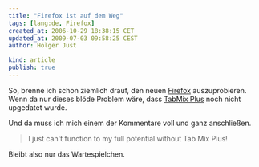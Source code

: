 ```yaml
---
title: "Firefox ist auf dem Weg"
tags: [lang:de, Firefox]
created_at: 2006-10-29 18:38:15 CET
updated_at: 2009-07-03 09:58:25 CEST
author: Holger Just

kind: article
publish: true
---
```


So, brenne ich schon ziemlich drauf, den neuen [Firefox](/2006/10/die-neue-generation) auszuprobieren. Wenn da nur dieses blöde Problem wäre, dass [TabMix Plus](https://addons.mozilla.org/firefox/1122/) noch nicht upgedatet wurde.

Und da muss ich mich einem der Kommentare voll und ganz anschließen.

>I just can't function to my full potential without Tab Mix Plus!

Bleibt also nur das Wartespielchen.
